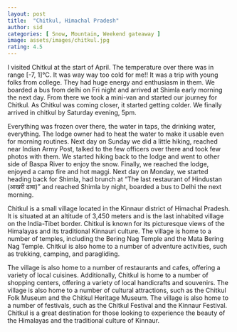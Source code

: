 ```yaml
---
layout: post
title:  "Chitkul, Himachal Pradesh"
author: sid
categories: [ Snow, Mountain, Weekend gateaway ]
image: assets/images/chitkul.jpg
rating: 4.5
---
```

I visited Chitkul at the start of April. The temperature over there was in range [-7, 1]°C. It was way way too cold for me!! It was a trip with young folks from college. They had huge energy and enthusiasm in them. We boarded a bus from delhi on Fri night and arrived at Shimla early morning the next day. From there we took a mini-van and started our journey for Chitkul. As Chitkul was coming closer, it started getting colder. We finally arrived in chitkul by Saturday evening, 5pm.

Everything was frozen over there, the water in taps, the drinking water, everything. The lodge owner had to heat the water to make it usable even for morning routines. Next day on Sunday we did a little hiking, reached near Indian Army Post, talked to the few officers over there and took few photos with them. We started hiking back to the lodge and went to other side of Baspa River to enjoy the snow. Finally, we reached the lodge, enjoyed a camp fire and hot maggi. Next day on Monday, we started heading back for Shimla, had brunch at “The last restaurant of Hindustan (आखरी ढाबा)” and reached Shimla by night, boarded a bus to Delhi the next morning.

Chitkul is a small village located in the Kinnaur district of Himachal Pradesh. It is situated at an altitude of 3,450 meters and is the last inhabited village on the India-Tibet border. Chitkul is known for its picturesque views of the Himalayas and its traditional Kinnauri culture. The village is home to a number of temples, including the Bering Nag Temple and the Mata Bering Nag Temple. Chitkul is also home to a number of adventure activities, such as trekking, camping, and paragliding. 

The village is also home to a number of restaurants and cafes, offering a variety of local cuisines. Additionally, Chitkul is home to a number of shopping centers, offering a variety of local handicrafts and souvenirs. The village is also home to a number of cultural attractions, such as the Chitkul Folk Museum and the Chitkul Heritage Museum. The village is also home to a number of festivals, such as the Chitkul Festival and the Kinnaur Festival. Chitkul is a great destination for those looking to experience the beauty of the Himalayas and the traditional culture of Kinnaur.


<div class="pa-carousel-widget" style="width:100%; height:480px; display:none;"
  data-link="https://traveltriangle.com/blog/things-to-do-in-chitkul/"
  data-title="Snaps during Chitkul trip"
  data-delay="3">
  <object data="https://lh3.googleusercontent.com/C4gce3Ph-7-4AxhcuYzKFsa7aRjru1SZNzXkRtVdydf4bBU_MyfoYtfjwwLf0kif98q1s4nqmMq2jFlE4SWeAih5ZSa6gcmAbDH5e1MWJGcBeOjiRnryuYDMzbjasvJ91f9KBlFy2gg=w1920-h1080"></object>
  <object data="https://lh3.googleusercontent.com/WA7ImKCJ3ELsUl1zYwvjqrBSK2SCpuhfOflV3ESkv67aqrXaQMjwNvhlrAynS-mwkOe_DgG_BGfrSPaeaAGs3k9JrVpwtCNWG0BaAlAn8GdwE8VcPrfUyHOREBD_V3wDBda3-aq2_nc=w1920-h1080"></object>
  <object data="https://lh3.googleusercontent.com/DAve-2KIo31tOgKYiDtUzgtMIlMcz6sxFi7_KoN0onP7hW_P-gKWQ8YgOs5mLEj4Mm43hE7hnzTPfodpjFvL_yeEGZrfRqf6fIZiEShnqv3FV-bsQU7uPzKZGLIw5cPwJCGJ2NGTssE=w1920-h1080"></object>
  <object data="https://lh3.googleusercontent.com/1bUp_KjB-ryDjWWkR0MJrw_ux-3XNdlpkFCjkPNdb9bGJuOQeo23Yo6yIGj0YXB8GB4CcE1tOpE3u1R4OXrp41wvRwNf4esALKQnP7TGdOLdjo8l5tY0xQpqHG3Dk9c4khqpv9MEdXU=w1920-h1080"></object>
  <object data="https://lh3.googleusercontent.com/Uma6mlzHlZGn-wBCpTuaha8neURzv1_AU6Pz6NDKdT3qeu18JdOamjwUr9QCfeeWDZrTL9q2MiD5qwZ1bMz5VUvOHAK_JP4noXm4BtacmiyqMtQqZUTIW3sKCi1jizrMLMTRw8bBiUs=w1920-h1080"></object>
  <object data="https://lh3.googleusercontent.com/ToTTWUcfuVopS8fV_hP5UMy9B06Kxp4FEjU11T0lyPrLQif2H70jcM7qMeAw29qUFqpMgdgYGQyowjGhY-mWf8vmS_V1OWibOBVNUIXtQgrmWBHcaoF5nENAw692Os3-K_Y3P9czYD8=w1920-h1080"></object>
  <object data="https://lh3.googleusercontent.com/Vob-QKdVh-mEMqwryumvIB4DfAGJEmEcx1YPS2DEP_nEa810ck8wJ1MEPBOS-AtuQsn_MEWhckhfChr9OfA_bH_bBZ95XvgmKWARWzdN8zigdUDUlxJFqsEvNWl5OlYTzd357nqZIeY=w1920-h1080"></object>
  <object data="https://lh3.googleusercontent.com/Oo9tRaHSVf6h8hGrNPdPgB6wocqroy4z2Dp0p38ede92bpES14IHUjcka9ViBFTCqGLoMB4o8minibPlRm8RSWJ8A1-jyWsFVTC8TTW9ej_wcDmBVHpUhSmYxbvGZ-xLYqKgLRpqklM=w1920-h1080"></object>
  <object data="https://lh3.googleusercontent.com/KOFJ3SsjrW9LJQ2i5zxov9wzmP-N5gYsrJ3MdPnBd2s2CI6-jCANV5cj2GaUXnL7a3BdipSKT-KAlqm-h9cNx1lVKsqJtPqd4Upql6MOPyv0Yd-mU7NCuSSmh_Aw0XWtcaFiQoLEbiM=w1920-h1080"></object>
  <object data="https://lh3.googleusercontent.com/OGE7BH1FRzHohwQGJgHZ0XFD4ln-sVe10bdz3DSq8ie4OS6hksjkisJ5j2KC8-IQksFmkHsrYQzQed4NwP4quvBj9uEGmMXfkw2aTDCs0-oZH2cMpmZhEc67L0_7W3eThCvjB1Zxomw=w1920-h1080"></object>
  <object data="https://lh3.googleusercontent.com/bx4_PfHdl5D9unnCA7jbOSqLNecWld4e8wboHjyzYcvRqZsQVsMqhdbJhEMkydWtF0NjUKPtKLjicv6jT0_piK2J8ucxTNiauEiGdVxKVCnYhrCokn4729CwAC2zUSlUKDbX96G5ncw=w1920-h1080"></object>
  <object data="https://lh3.googleusercontent.com/Lf-VzH5du1ny2dCJMwcOG96x27CjANP6LOF6bkbWZG2bUXreh0ioWfGKXjkmu6zGhQtZ9PztBB7Qqs02igIDU3kfTwzthMbwBa2h50ioLfRb5CLQX3gpbISyAWCaduLfAbJ9bZYmows=w1920-h1080"></object>
  <object data="https://lh3.googleusercontent.com/gLGpgyhvK4_Q5faagN0KhtPKQzdpNEYLsEfOa7micsnillE1Miwm1xYUUeHoT4ea6RiBBdaoE46NvUgqsVKivaeA5qoJ2FvMufBCn5k6hODm5zDjSEhIALJ5UM6HrdKZBBOthbtk1NU=w1920-h1080"></object>
  <object data="https://lh3.googleusercontent.com/tnBq40nSIKki0EOsJ0PDVxWjWtC704twtFBs7gmtfA3yi2wIHegrQclc7SvdodDptG2EJypbwbZ3rGKEMK6nw_5tk3BxYN4OTocYDmuQYERJXA_ZzOeucpEfooCfbFhyvJ73RjdRkug=w1920-h1080"></object>
  <object data="https://lh3.googleusercontent.com/1PImksEv_fCfg2wSCdpe_YfBeF-sQHcbsHq739CBYT2KxnxJq_sVt1UF09_1FW8R_5fO5vks7Ec9Yv9cBFvdHR-96tb9-40HXZP531z2X9wBTHIqNadV-WH2REeQpOqFENzvQJC7xig=w1920-h1080"></object>
  <object data="https://lh3.googleusercontent.com/Rez8zchBvw_eE3RohdxlvxljMNsg20q5Z4GZmOnFj5gnzCPpM8U8EHlamrq3d4dExiUf8_2kl9qyQikOsBN1MIbm3kX2oeemz78qby7kEwmqH22vjJ9Cobj-w0pMxEy_5IiauXpv9JE=w1920-h1080"></object>
  <object data="https://lh3.googleusercontent.com/jtoyCixAhDERYILnSUn3Ic7sa6hqjqCF1r9TB16L2xZ4y_MZkyxt8FgUQQspbQydTNYo9YWD5Bm88xj8971MW_hYTJG8FrHYOV6a5FGDq1D6DIqhL4px8B0Djof7oVu4BzXVvqR3gd8=w1920-h1080"></object>
  <object data="https://lh3.googleusercontent.com/9LDL51dCKykwg0MVCS36LXzNyBod5Za6Ldm0JWzUtSoQJXeaCB8iNFgS7HZytBmluYlFT391zGAUGVJT1zZWW8vTGzstDqLsF8s-I802dvCLBD7HZFCgVyHhzq5r_1yr2y0aNdPeLmE=w1920-h1080"></object>
  <object data="https://lh3.googleusercontent.com/vTO-JB7kZTNc2m1ZZoTuI_8e1p0LDlHHAC3dJMKuVZbrjDyRGPFZPX3XtwZcnkAxCeYTAe0KTnk4YJ8FRlbgI1afnhfJrjdRJCrFZbG6Oz9GVDjM8n8-r8z9zpoQ3xrEyfn26IxlnNs=w1920-h1080"></object>
  <object data="https://lh3.googleusercontent.com/BqdNyHY2jTxXS_vrbc2HPFm3vAA1OySJFJAimSipxmTt2aar068K52SIyBAWqM0Q0KZJaeYFtJR4RF7VenuzDFQ-EmSx1zw87n--pytT1-yUq-wCW42QZpnOhGT0edw4I3SzjhhE15A=w1920-h1080"></object>
  <object data="https://lh3.googleusercontent.com/QOhTWEZmcHR3xour-WC4SO8AlhcBb6EgLSBE3bhjzdFFofiHGTjtpg_tATvxwnH8ovE2VPCARrcGt-7iViyV9oIhZLuaBa_0Z5kmD6n-UiqHZVbK13gLRUNHT_sj0nVzovIQTAnPbzg=w1920-h1080"></object>
  <object data="https://lh3.googleusercontent.com/nJ9rJtzfpc0HgfcDT63UhWK2ZYyqozSga2K_1c_Y7Sd2SJFFYxwHLP_6Cpxs6h5zt2pbyHcADMgW2x04MhPW9BIz-jkX7P93Tru_meK7mAGB_y6DZ13lACwaosRhl5bC7UBkhW5PX1M=w1920-h1080"></object>
  <object data="https://lh3.googleusercontent.com/fNkHo-laFeohIK8AxnpR7QTAzN86RMOw-nqVlEktkCmPlIMQ48Z2-Eb9ewvipb-kgGmk6q2h1eblw2POGeEyU4ucp4KZkzejCujfO5sACYwsgbI2aMr_JRwx0H5kVPui3hsI6ibeAjQ=w1920-h1080"></object>
  <object data="https://lh3.googleusercontent.com/Zf4DPSx48Otct2hpewI9Mfokvr1EH1H5g6ftSqUJrl0vmOMGNaZ4nwOzERfFUuIpSzx5rsijZyBL_dl3mnrACvlEoFWyRhbl9fTBHE7mdjVRaLla-ciEFS7NE5DGS7E7cFWG7psBZMw=w1920-h1080"></object>
  <object data="https://lh3.googleusercontent.com/bjDRPkkaNJ0d-Oud0FeCojzkhkH_Bu0x5KLMyX8i8IJKfITHTM--Jqh1xF5akQfgn14-4SIvJV4bmB6SF1b9HZhPVlmIPc4zKGuRSBISSiTOYBuzk4Fpbxzdmoo4n-Yk_Gro8cj6YLQ=w1920-h1080"></object>
  <object data="https://lh3.googleusercontent.com/H70d3KGvu-4ghr0FdOAEE1vzhLXwYcelhY8U8rHBWdcBs0eLPkrJXD73emI-hZ7CQ0velAwl1CoGaLVqsEfFTeJ2034BXiJ7St6D2ck-Z6jnjwIO9PiVjgpmXSAJBx8Y546gF_YWJdU=w1920-h1080"></object>
  <object data="https://lh3.googleusercontent.com/nehZ_YmvzZ1t18MD65yH0fhud7BJeg0ruzNa8lgjlaFS08BYuASM4lqiJsieohqUMSQG8PGh4DLIOsXcKLs2A4q5xaTHiS5r8yxrpnMA-voXGWr7s9CP-oFVFsVk6juiGlJfYMjeo_o=w1920-h1080"></object>
  <object data="https://lh3.googleusercontent.com/AREzLkTJScBOBarnFE0zbHg0tn2VyyELx5JJPQ2oVAJiCkH8J7R2GNEVRgIdDoAJdOq6S-tyaojj6sedRrjVjvG5OdH0F6b8CS4IU2-rxefXQ0i9VnCQyaRtsXjrSp1jKwb2Ao0_baU=w1920-h1080"></object>
  <object data="https://lh3.googleusercontent.com/3IZ0dzYxUhuVkEiiSo2oMCKSxPioCMEEAbLXjjDN62tBxvR7ng-3sgzAH604hw6SCNW8R-sE2hMDa2X-ZZU2OzkAmEE-EBmyzLxpKU_NAJnX3h2luwklLvhihJmpMNkUCAldMDpX2TM=w1920-h1080"></object>
  <object data="https://lh3.googleusercontent.com/UwkMDnSAPX0XKi-Z_cWDG5mOAcEdp3XCUPZqoevH6kKXk15rMKCEMotKFvUJzgONoI3P0RERpmxE8IuRe0O_S3kxnvC-sZWVcnXJ5PCeTlK0pZjWKKIl1c8FYNw-_LLrPJY3OwqdOG4=w1920-h1080"></object>
  <object data="https://lh3.googleusercontent.com/DHhVs9HWH8mU2GMyScbSgZeJmlintfDPOj8Zfu3ChmJszIVsi2F8CfTdsCd23y_ehWgWgTTdFzrkQohz6vj9Y13h0M8cW875fM-f9yG3W7DB_DOE9LB07V6ZrpLv3_fILz42pDtzIok=w1920-h1080"></object>
  <object data="https://lh3.googleusercontent.com/uLiZ7JT61AQY-CdRxTdbwhZKiwoTtRGYRPYZkTEnK4_0SdVDL3Mi6yHphvMpR9p1vJhNb-bDCEbwIMGFdAN0oldvsUTxvwPZ1cQCtIl3M8CXjzZyKLMSQrt8Lpl-hLeasVTQQYsRL8M=w1920-h1080"></object>
</div><Br/>